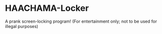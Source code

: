 # HAACHAMA-Locker
 A prank screen-locking program! (For entertainment only; not to be used for illegal purposes)
